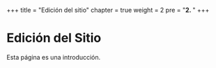 +++
title = "Edición del sitio"
chapter = true
weight = 2
pre = "<b>2. </b>"
+++

# Edición del Sitio

Esta página es una introducción.
